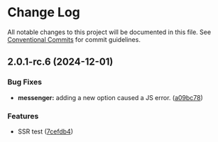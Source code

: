 # Change Log

All notable changes to this project will be documented in this file. See [Conventional Commits](https://conventionalcommits.org) for commit guidelines.

## 2.0.1-rc.6 (2024-12-01)

### Bug Fixes

- **messenger:** adding a new option caused a JS error. ([a09bc78](https://github.com/lucafoscili/ketchup-lite/commit/a09bc789fea46c7e54b29479698d2861b0ffe25a))

### Features

- SSR test ([7cefdb4](https://github.com/lucafoscili/ketchup-lite/commit/7cefdb443e97dea22fefd04e455fcec3d8516cb8))
